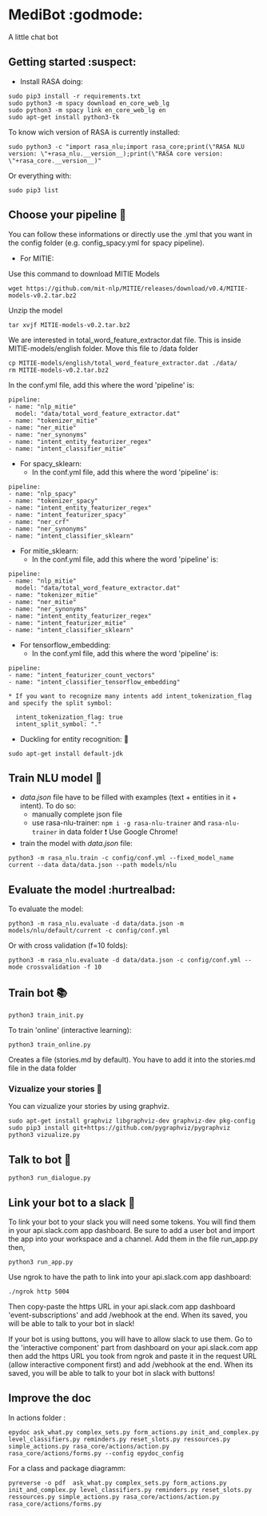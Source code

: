 # MediBot :godmode:
A little chat bot

## Getting started :suspect:
* Install RASA doing:
```
sudo pip3 install -r requirements.txt
sudo python3 -m spacy download en_core_web_lg
sudo python3 -m spacy link en_core_web_lg en
sudo apt-get install python3-tk
```

To know wich version of RASA is currently installed:
```
sudo python3 -c "import rasa_nlu;import rasa_core;print(\"RASA NLU version: \"+rasa_nlu.__version__);print(\"RASA core version: \"+rasa_core.__version__)"
```

Or everything with:
```
sudo pip3 list
```
## Choose your pipeline :wrench:
You can follow these informations or directly use the .yml that you want in the config folder (e.g. config_spacy.yml for spacy pipeline).

* For MITIE:

Use this command to download MITIE Models

```
wget https://github.com/mit-nlp/MITIE/releases/download/v0.4/MITIE-models-v0.2.tar.bz2
```


Unzip the model

```
tar xvjf MITIE-models-v0.2.tar.bz2
```

We are interested in total_word_feature_extractor.dat file. This is inside MITIE-models/english folder. Move this file to /data folder

```
cp MITIE-models/english/total_word_feature_extractor.dat ./data/
rm MITIE-models-v0.2.tar.bz2
```


In the conf.yml file, add this where the word 'pipeline' is:

```
pipeline:
- name: "nlp_mitie"
  model: "data/total_word_feature_extractor.dat"
- name: "tokenizer_mitie"
- name: "ner_mitie"
- name: "ner_synonyms"
- name: "intent_entity_featurizer_regex"
- name: "intent_classifier_mitie"
```


* For spacy_sklearn:
	* In the conf.yml file, add this where the word 'pipeline' is:
```
pipeline:
- name: "nlp_spacy"
- name: "tokenizer_spacy"
- name: "intent_entity_featurizer_regex"
- name: "intent_featurizer_spacy"
- name: "ner_crf"
- name: "ner_synonyms"
- name: "intent_classifier_sklearn"
```

* For mitie_sklearn:
	* In the conf.yml file, add this where the word 'pipeline' is:
```
pipeline:
- name: "nlp_mitie"
  model: "data/total_word_feature_extractor.dat"
- name: "tokenizer_mitie"
- name: "ner_mitie"
- name: "ner_synonyms"
- name: "intent_entity_featurizer_regex"
- name: "intent_featurizer_mitie"
- name: "intent_classifier_sklearn"
```

* For tensorflow_embedding:
	* In the conf.yml file, add this where the word 'pipeline' is:
```
pipeline:
- name: "intent_featurizer_count_vectors"
- name: "intent_classifier_tensorflow_embedding"
```

	* If you want to recognize many intents add intent_tokenization_flag and specify the split symbol:
```
  intent_tokenization_flag: true
  intent_split_symbol: "."
```
	

* Duckling for entity recognition: :baby_chick:
```
sudo apt-get install default-jdk
```

## Train NLU model :speech_balloon:
* _data.json_ file have to be filled with examples (text + entities in it + intent).
To do so:
	* manually complete json file
	* use rasa-nlu-trainer: `npm i -g rasa-nlu-trainer` and `rasa-nlu-trainer` in data folder
:heavy_exclamation_mark: Use Google Chrome!
* train the model with _data.json_ file:
```
python3 -m rasa_nlu.train -c config/conf.yml --fixed_model_name current --data data/data.json --path models/nlu
```

## Evaluate the model :hurtrealbad:
To evaluate the model:
```
python3 -m rasa_nlu.evaluate -d data/data.json -m models/nlu/default/current -c config/conf.yml
```
Or with cross validation (f=10 folds):
```
python3 -m rasa_nlu.evaluate -d data/data.json -c config/conf.yml --mode crossvalidation -f 10
```

## Train bot :books:
```
python3 train_init.py
```
To train 'online' (interactive learning):

```
python3 train_online.py
```

Creates a file (stories.md by default). You have to add it into the stories.md file in the data folder

### Vizualize your stories :eyes:

You can vizualize your stories by using graphviz. 
```
sudo apt-get install graphviz libgraphviz-dev graphviz-dev pkg-config
sudo pip3 install git+https://github.com/pygraphviz/pygraphviz
python3 vizualize.py
```

## Talk to bot :space_invader:

```
python3 run_dialogue.py
```

## Link your bot to a slack :electric_plug:
To link your bot to your slack you will need some tokens. You will find them in your api.slack.com app dashboard. Be sure to add a user bot and import the app into your workspace and a channel.
Add them in the file run_app.py then,

```
python3 run_app.py
```

Use ngrok to have the path to link into your api.slack.com app dashboard:

```
./ngrok http 5004
```

Then copy-paste the https URL in your api.slack.com app dashboard 'event-subscriptions' and add /webhook at the end.
When its saved, you will be able to talk to your bot in slack!

If your bot is using buttons, you will have to allow slack to use them. Go to the 'interactive component' part from dashboard on your api.slack.com app then add the https URL you took from ngrok and paste it in the request URL (allow interactive component first) and add /webhook at the end.
When its saved, you will be able to talk to your bot in slack with buttons!

## Improve the doc 
In actions folder :

```
epydoc ask_what.py complex_sets.py form_actions.py init_and_complex.py level_classifiers.py reminders.py reset_slots.py ressources.py simple_actions.py rasa_core/actions/action.py rasa_core/actions/forms.py --config epydoc_config 
```

For a class and package diagramm:

```
pyreverse -o pdf  ask_what.py complex_sets.py form_actions.py init_and_complex.py level_classifiers.py reminders.py reset_slots.py ressources.py simple_actions.py rasa_core/actions/action.py rasa_core/actions/forms.py
```
